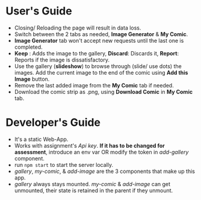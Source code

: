 # User's Guide

- Closing/ Reloading the page will result in data loss.
- Switch between the 2 tabs as needed, **Image Generator** & **My Comic**.
- **Image Generator** tab won't accept new requests until the last one is completed.
- **Keep** : Adds the image to the gallery, **Discard**: Discards it, **Report**: Reports if the image is dissatisfactory.
- Use the gallery (**slideshow**) to browse through (slide/ use dots) the images. Add the current image to the end of the comic using **Add this Image** button.
- Remove the last added image from the **My Comic** tab if needed.
- Download the comic strip as .png, using **Download Comic** in **My Comic** tab.

# Developer's Guide

- It's a static Web-App.
- Works with assignment's _Api key_. **If it has to be changed for assessment**, introduce an env var OR modify the token in _add-gallery_ component.
- run `npm start` to start the server locally.
- _gallery_, _my-comic_, & _add-image_ are the 3 components that make up this app.
- _gallery_ always stays mounted. _my-comic_ & _add-image_ can get unmounted, their state is retained in the parent if they unmount.

